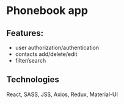# Phonebook app

## Features: 
* user authorization/authentication
* contacts add/delete/edit 
* filter/search


## Technologies
React, SASS, JSS, Axios, Redux, Material-UI
